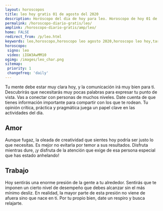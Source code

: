 ```yaml
---
layout: horoscopos
title: leo hoy gratis 01 de agosto del 2020 
description: Horóscopo del dia de hoy para leo. Horoscopo de hoy 01 de agosto del 2020. Las predicciones de amor, trabajo, vida personal gratis.
permalink: /horoscopo-diario-gratis/leo/
amplink: /horoscopo-diario-gratis/amp/leo/
home: FALSE
redirect_from: /p/leo.html
keywords: leo,horoscopo,horoscopo leo agosto 2020,horoscopo leo hoy,tarot leo agosto 2020,horoscopo leo,tarot leo hoy,horoscopo de hoy,horoscopo diario,tarot del amor,horoscopo de hoy leo,horoscopo diario del tarot, Horoscopo de hoy leo 01 de agosto del 2020,horóscopo del día,signos zodiacales 2020, el horoscopo de hoy
horoscopo:
 signo: leo
 video: iIGW3AwMM10
ogimg: /images/leo_char.png
sitemap:
 priority: 1
 changefreq: 'daily'
---
```



Tu mente debe estar muy clara hoy, y la comunicación irá muy bien para ti. Descubrirás que necesitarás muy pocas palabras para expresar tu punto de vista. Vas a conectar con personas de muchos niveles. Date cuenta de que tienes información importante para compartir con los que te rodean. Tu opinión crítica, práctica y pragmática juega un papel clave en las actividades del día.

## Amor

Aunque fugaz, la oleada de creatividad que sientes hoy podría ser justo lo que necesitas. Es mejor no evitarla por temor a sus resultados. Disfruta mientras dure, ¡y disfruta de la atención que exige de esa persona especial que has estado anhelando!

## Trabajo

Hoy sentirás una enorme presión de la gente a tu alrededor. Sentirás que te imponen un cierto nivel de desempeño que debes alcanzar sin el más mínimo desliz. En realidad, la mayor parte de esta presión no viene de afuera sino que nace en ti. Por tu propio bien, date un respiro y busca relajarte.